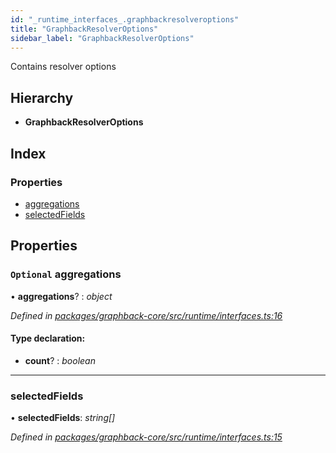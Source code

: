 ```yaml
---
id: "_runtime_interfaces_.graphbackresolveroptions"
title: "GraphbackResolverOptions"
sidebar_label: "GraphbackResolverOptions"
---
```


Contains resolver options

## Hierarchy

* **GraphbackResolverOptions**

## Index

### Properties

* [aggregations](_runtime_interfaces_.graphbackresolveroptions.md#optional-aggregations)
* [selectedFields](_runtime_interfaces_.graphbackresolveroptions.md#selectedfields)

## Properties

### `Optional` aggregations

• **aggregations**? : *object*

*Defined in [packages/graphback-core/src/runtime/interfaces.ts:16](https://github.com/aerogear/graphback/blob/b39280e7/packages/graphback-core/src/runtime/interfaces.ts#L16)*

#### Type declaration:

* **count**? : *boolean*

___

###  selectedFields

• **selectedFields**: *string[]*

*Defined in [packages/graphback-core/src/runtime/interfaces.ts:15](https://github.com/aerogear/graphback/blob/b39280e7/packages/graphback-core/src/runtime/interfaces.ts#L15)*
